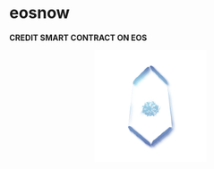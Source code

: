# eosnow
**CREDIT SMART CONTRACT ON EOS**



<p align="center">

<img src="./logo/eos_snow_main_transbg.png" width="200" height="200" />

</p>

